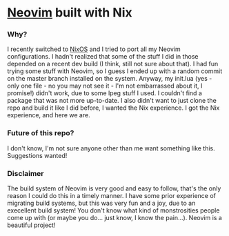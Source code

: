 # [Neovim](https://github.com/neovim/neovim/) built with Nix

### Why?

I recently switched to [NixOS](https://nixos.org/) and I tried to port all my Neovim configurations. I hadn't realized that some of the stuff I did in those depended on a recent dev build (I think, still not sure about that). I had fun trying some stuff with Neovim, so I guess I ended up with a random commit on the master branch installed on the system. Anyway, my init.lua (yes - only one file - no you may not see it - I'm not embarrassed about it, I promise!) didn't work, due to some lpeg stuff I used. I couldn't find a package that was not more up-to-date. I also didn't want to just clone the repo and build it like I did before, I wanted the Nix experience. I got the Nix experience, and here we are.

### Future of this repo?

I don't know, I'm not sure anyone other than me want something like this. Suggestions wanted!

### Disclaimer

The build system of Neovim is very good and easy to follow, that's the only reason I could do this in a timely manner. I have some prior experience of migrating build systems, but this was very fun and a joy, due to an execellent build system! You don't know what kind of monstrosities people come up with (or maybe you do... just know, I know the pain...). Neovim is a beautiful project!
